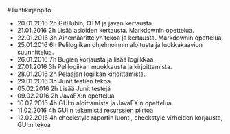 #Tuntikirjanpito

- 20.01.2016 2h GitHubin, OTM ja javan kertausta.  
- 21.01.2016 2h Lisää asioiden kertausta. Markdownin opettelua.  
- 22.01.2016 3h Aihemäärittelyn tekoa ja kertausta. Markdownin opettelua.
- 25.01.2016 6h Pelilogiikan ohjelmoinnin aloitusta ja luokkakaavion suunnittelua.
- 26.01.2016 7h Bugien korjausta ja lisää logiikkaa.
- 27.01.2016 3h Pelilogiikan muokkausta ja kirjoittamista.
- 28.01.2016 2h Pelaajan logiikan kirjoittamista.
- 29.01.2016 3h Junit testien tekoa.
- 05.02.2016 2h Lisää Junit testejä
- 09.02.2016 2h JavaFX:n opettelua
- 10.02.2016 4h GUI:n aloittamista ja JavaFX:n opettelua
- 11.02.2016 4h GUI:n tekemistä resurssien piirtoa
- 12.02.2016 4h checkstyle raportin luonti, checkstyle virheiden korjausta, GUI:n tekoa
